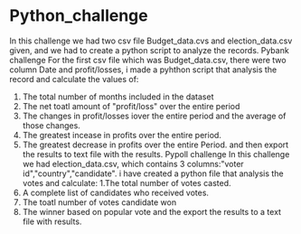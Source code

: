 # Python_challenge
In this challenge we had two csv file Budget_data.cvs and election_data.csv given, and we had to create a python script to analyze the records.
Pybank challenge
For the first csv file which was Budget_data.csv, there were two column Date and profit/losses, i made a pyhthon script that analysis the record and calculate the values of:
1. The total number of months included in the dataset
2. The net toatl amount of "profit/loss" over the entire period
3. The changes in profit/losses iover the entire period and the average of those changes.
4. The greatest incease in profits over the entire period.
5. The greatest decrease in profits over the entire Period.
and then export the results to text file with the results.
Pypoll challenge
In this challenge we had election_data.csv, which contains 3 columns:"voter id","country","candidate". i have created a python file that analysis the votes and calculate:
1.The total number of votes casted.
2. A complete list of candidates who received votes.
3. The toatl number of votes candidate won
4. The winner based on popular vote
and the export the results to a text file with results.
